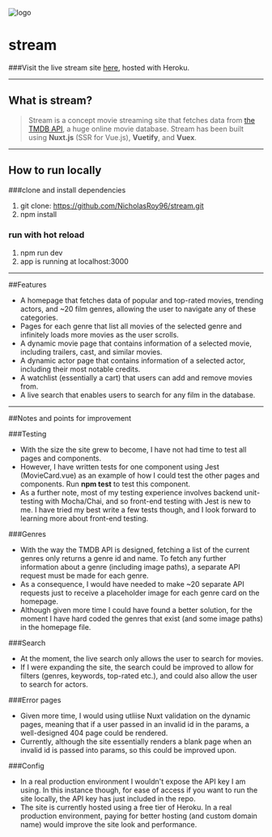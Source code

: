 ![logo](https://user-images.githubusercontent.com/54635883/82729346-abff3480-9cee-11ea-97b3-228b725fb6f3.png)

# stream
###Visit the live stream site [here](http://stream-co.herokuapp.com/), hosted with Heroku.

----
## What is stream?

> Stream is a concept movie streaming site that fetches data from [the TMDB API](https://developers.themoviedb.org/3/), a huge online movie database. Stream has been built using __Nuxt.js__ (SSR for Vue.js), __Vuetify__, and __Vuex__.

----
## How to run locally

###clone and install dependencies
1.  git clone: https://github.com/NicholasRoy96/stream.git
2. npm install

### run with hot reload
1. npm run dev
2. app is running at localhost:3000

----
##Features
* A homepage that fetches data of popular and top-rated movies, trending actors, and ~20 film genres, allowing the user to navigate any of these categories.
* Pages for each genre that list all movies of the selected genre and infinitely loads more movies as the user scrolls.
* A dynamic movie page that contains information of a selected movie,  including trailers, cast, and similar movies.
* A dynamic actor page that contains information of a selected actor, including their most notable credits.
* A watchlist (essentially a cart) that users can add and remove movies from.
* A live search that enables users to search for any film in the database.

---
##Notes and points for improvement

###Testing
* With the size the site grew to become, I have not had time to test all pages and components.
* However, I have written tests for one component using Jest (MovieCard.vue) as an example  of how I could test the other pages and components. Run __npm test__ to test this component.
* As a further note, most of my testing experience involves backend unit-testing with Mocha/Chai, and so front-end testing with Jest is new to me. I have tried my best write a few tests though, and I look forward to learning more about front-end testing.

###Genres
* With the way the TMDB API is designed, fetching a list of the current genres only returns a genre id and name. To fetch any further information about a genre (including image paths), a separate API request must be made for each genre.
* As a consequence, I would have needed to make ~20 separate API requests just to receive a placeholder image for each genre card on the homepage.
* Although given more time I could have found a better solution, for the moment I have hard coded the genres that exist (and some image paths) in the homepage file.

###Search
* At the moment, the live search only allows the user to search for movies. 
* If I were expanding the site, the search could be improved to allow for filters (genres, keywords, top-rated etc.), and could also allow the user to search for actors.

###Error pages
* Given more time, I would using utliise Nuxt validation on the dynamic pages, meaning that if a user passed in an invalid id in the params, a well-designed 404 page could be rendered.
* Currently, although the site essentially renders a blank page when an invalid id is  passed into params, so this could be improved upon.

###Config
* In a real production environment I wouldn't expose the API key I am using. In this instance though, for ease of access if you want to run the site locally, the API key has just included in the repo.
* The site is currently hosted using a free tier of Heroku. In a real production environment, paying for better hosting (and custom domain name) would improve the site look and performance.